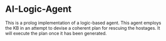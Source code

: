 # AI-Logic-Agent
This is a prolog implementation of a logic-based agent.
This agent employs the KB in an attempt to devise a coherent plan for rescuing the hostages. 
It will execute the plan once it has been generated.
